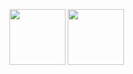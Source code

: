 
<div>
      <a href="https://github.com/GuilhermeMPCosta"></a>
      <img height="100em" src="https://github-readme-stats.vercel.app/api?username=GuilhermeMPCosta&show_icons=true&theme=cobalt">
      <img height="100em" src="https://github-readme-stats.vercel.app/api/top-langs?username=GuilhermeMPCosta&show_icons=true&theme=cobalt">
</div>
